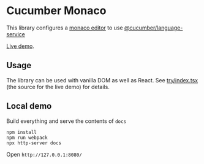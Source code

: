 # Cucumber Monaco

This library configures a [monaco editor](https://github.com/microsoft/monaco-editor) to use [@cucumber/language-service](https://github.com/cucumber/language-service#readme)

[Live demo](https://cucumber.github.io/monaco/).

## Usage

The library can be used with vanilla DOM as well as React. See [try/index.tsx](try/index.tsx) (the source for the live demo) for details.

## Local demo

Build everything and serve the contents of `docs` 

    npm install
    npm run webpack
    npx http-server docs

Open `http://127.0.0.1:8080/`

